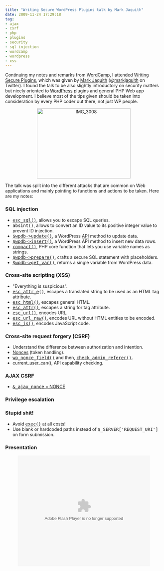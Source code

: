 ```yaml
---
title: "Writing Secure WordPress Plugins talk by Mark Jaquith"
date: 2009-11-24 17:29:18
tag:
- ajax
- csrf
- php
- plugins
- security
- sql injection
- wordcamp
- wordpress
- xss
---
```

Continuing my notes and remarks from <a href="http://2009.newyork.wordcamp.org/">WordCamp</a>, I attended <a href="http://2009.newyork.wordcamp.org/2009/11/13/writing-secure-plugins/">Writing Secure Plugins</a>, which was given by <a href="http://markjaquith.com/">Mark Jaquith</a> (@<a href="http://twitter.com/markjaquith">markjaquith</a> on Twitter). I found the talk to be also slightly introductory on security matters but nicely oriented to <a href="http://wordpress.org">WordPress</a> plugins and general PHP Web app development. I believe most of the tips given should be taken into consideration by every PHP coder out there, not just WP people.
<p style="text-align: center;"><a href="http://damog.net/old/stereonaut/2009/11/IMG_30081.jpg"><img class="aligncenter size-medium wp-image-1053" title="IMG_3008" src="http://damog.net/old/stereonaut/2009/11/IMG_30081-300x225.jpg" alt="IMG_3008" width="300" height="225" /></a></p>
<p style="text-align: center;"></p>

The talk was split into the different attacks that are common on Web applications and mainly pointing to functions and actions to be taken. Here are my notes:
<h3>SQL injection</h3>
<ul>
	<li><a href="http://codex.wordpress.org/Data_Validation"><tt>esc_sql()</tt></a>, allows you to escape SQL queries.</li>
	<li><tt>absint()</tt>, allows to convert an ID value to its positive integer value to prevent ID injection.</li>
	<li><a href="http://codex.wordpress.org/Function_Reference/wpdb_Class#UPDATE_rows"><tt>$wpdb-&gt;update()</tt></a>, a WordPress <a href="http://codex.wordpress.org/Plugin_API">API</a> method to update data.</li>
	<li><a href="http://codex.wordpress.org/Function_Reference/wpdb_Class#INSERT_rows"><tt>$wpdb-&gt;insert()</tt></a>, a WordPress API method to insert new data rows.</li>
	<li><a href="http://php.net/compact"><tt>compact()</tt></a>, PHP core function that lets you use variable names as strings.</li>
	<li><a href="http://codex.wordpress.org/Function_Reference/wpdb_Class#Protect_Queries_Against_SQL_Injection_Attacks"><tt>$wpdb-&gt;prepare()</tt></a>, crafts a secure SQL statement with placeholders.</li>
	<li><a href="http://codex.wordpress.org/Function_Reference/wpdb_Class#SELECT_a_Variable"><tt>$wpdb-&gt;get_var()</tt></a>, returns a single variable from WordPress data.</li>
</ul>
<h3>Cross-site scripting (XSS)</h3>
<ul>
	<li>"Everything is suspicious".</li>
	<li><tt><a href="http://wpseek.com/esc_attr_e/">esc_attr_e</a>()</tt>, escapes a translated string to be used as an HTML tag attribute.</li>
	<li><a href="http://wpdevel.wordpress.com/tag/esc_html/"><tt>esc_html()</tt></a>, escapes general HTML.</li>
	<li><a href="http://codex.wordpress.org/Function_Reference/esc_attr"><tt>esc_attr()</tt></a>, escapes a string for tag attribute.</li>
	<li><a href="http://wordpress.org/support/topic/282964"><tt>esc_url()</tt></a>, encodes URL.</li>
	<li><a href="http://wpseek.com/esc_url_raw/"><tt>esc_url_raw()</tt></a>, encodes URL without HTML entities to be encoded.</li>
	<li><a href="http://wpseek.com/esc_js/"><tt>esc_js()</tt></a>, encodes JavaScript code.</li>
</ul>
<h3>Cross-site request forgery (CSRF)</h3>
<ul>
	<li>Understand the difference between authorization and intention.</li>
	<li><a href="http://codex.wordpress.org/WordPress_Nonces">Nonces</a> (token handling).</li>
	<li><a href="http://codex.wordpress.org/Function_Reference/wp_nonce_field"><tt>wp_nonce_field()</tt></a> and then, <a href="http://wpseek.com/check_admin_referer/"><tt>check_admin_referer()</tt></a>.</li>
	<li>current_user_can(), API capability checking.</li>
</ul>
<h3>AJAX CSRF</h3>
<ul>
	<li><a href="http://ocaoimh.ie/89494197/make-your-wordpress-plugin-talk-ajax/"><tt>&amp;_ajax_nonce</tt> = NONCE</a></li>
</ul>
<h3>Privilege escalation</h3>
<h3>Stupid shit!</h3>
<ul>
	<li>Avoid <a href="http://php.net/exec"><tt>exec()</tt></a> at all costs!</li>
	<li>Use blank or hardcoded paths instead of <tt>$_SERVER['REQUEST_URI']</tt> on form submission.</li>
</ul>
<h3>Presentation</h3>
<div style="text-align: center;"><object style="margin: 0px;" classid="clsid:d27cdb6e-ae6d-11cf-96b8-444553540000" width="425" height="355" codebase="http://download.macromedia.com/pub/shockwave/cabs/flash/swflash.cab#version=6,0,40,0"><param name="allowFullScreen" value="true" /><param name="allowScriptAccess" value="always" /><param name="src" value="http://static.slidesharecdn.com/swf/ssplayer2.swf?doc=wordpresssecurity-wordcampny-091114224648-phpapp01&amp;rel=0&amp;stripped_title=writing-secure-plugins-wordcamp-new-york-2009" /><param name="allowfullscreen" value="true" /><embed style="margin: 0px;" type="application/x-shockwave-flash" width="425" height="355" src="http://static.slidesharecdn.com/swf/ssplayer2.swf?doc=wordpresssecurity-wordcampny-091114224648-phpapp01&amp;rel=0&amp;stripped_title=writing-secure-plugins-wordcamp-new-york-2009" allowscriptaccess="always" allowfullscreen="true"></embed></object></div>